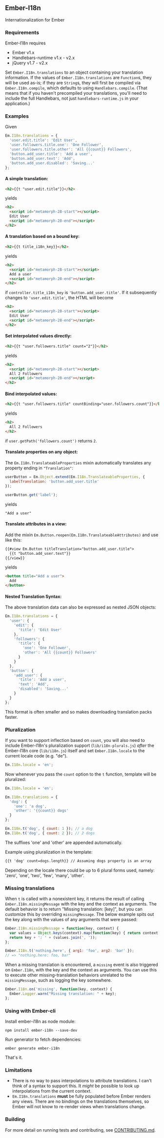 ## Ember-I18n

Internationalization for Ember

### Requirements

Ember-I18n requires

 * Ember v1.x
 * Handlebars-runtime v1.x - v2.x
 * jQuery v1.7 - v2.x

Set `Ember.I18n.translations` to an object containing your translation
information. If the values of `Ember.I18n.translations` are `Function`s,
they will be used as-is; if they are `String`s, they will first be
compiled via `Ember.I18n.compile`, which defaults to using
`Handlebars.compile`. (That means that if you haven't precompiled your
translations, you'll need to include the full Handlebars, not just
`handlebars-runtime.js` in your application.)

### Examples

Given
```javascript
Em.I18n.translations = {
  'user.edit.title': 'Edit User',
  'user.followers.title.one': 'One Follower',
  'user.followers.title.other': 'All {{count}} Followers',
  'button.add_user.title': 'Add a user',
  'button.add_user.text': 'Add',
  'button.add_user.disabled': 'Saving...'
};
```

#### A simple translation:
```html
<h2>{{t "user.edit.title"}}</h2>
```
yields
```html
<h2>
  <script id="metamorph-28-start"></script>
  Edit User
  <script id="metamorph-28-end"></script>
</h2>
```

#### A translation based on a bound key:
```html
<h2>{{t title_i18n_key}}</h2>
```
yields
```html
<h2>
  <script id="metamorph-28-start"></script>
  Add a user
  <script id="metamorph-28-end"></script>
</h2>
```
if `controller.title_i18n_key` is `'button.add_user.title'`. If
it subsequently changes to `'user.edit.title'`, the HTML will
become
```html
<h2>
  <script id="metamorph-28-start"></script>
  Edit User
  <script id="metamorph-28-end"></script>
</h2>
```

#### Set interpolated values directly:
```html
<h2>{{t "user.followers.title" count="2"}}</h2>
```
yields
```html
<h2>
  <script id="metamorph-28-start"></script>
  All 2 Followers
  <script id="metamorph-28-end"></script>
</h2>
```

#### Bind interpolated values:
```html
<h2>{{t "user.followers.title" countBinding="user.followers.count"}}</h2>
```
yields
```html
<h2>
  All 2 Followers
</h2>
```
if `user.getPath('followers.count')` returns `2`.

#### Translate properties on any object:

The `Em.I18n.TranslateableProperties` mixin automatically translates
any property ending in `"Translation"`:
```javascript
userButton = Em.Object.extend(Em.I18n.TranslateableProperties, {
  labelTranslation: 'button.add_user.title'
});

userButton.get('label');
```
yields

    "Add a user"

#### Translate attributes in a view:

Add the mixin `Em.Button.reopen(Em.I18n.TranslateableAttributes)` and use like this:

```html
{{#view Em.Button titleTranslation="button.add_user.title">
  {{t "button.add_user.text"}}
{{/view}}
```
yields
```html
<button title="Add a user">
  Add
</button>
```

#### Nested Translation Syntax:

The above translation data can also be expressed as nested JSON objects:
```javascript
Em.I18n.translations = {
  'user': {
    'edit': {
      'title': 'Edit User'
    },
    'followers': {
      'title': {
        'one': 'One Follower',
        'other': 'All {{count}} Followers'
      }
    }
  },
  'button': {
    'add_user': {
      'title': 'Add a user',
      'text': 'Add',
      'disabled': 'Saving...'
    }
  }
};
```
This format is often smaller and so makes downloading translation packs faster.

### Pluralization

If you want to support inflection based on `count`, you will
also need to include Ember-I18n's pluralization support (`lib/i18n-plurals.js`)
*after* the Ember-I18n core (`lib/i18n.js`) itself and set `Ember.I18n.locale`
to the current locale code (e.g. "de").

```javascript
Em.I18n.locale = 'en';
```

Now whenever you pass the `count` option to the `t` function, template will be pluralized:

```javascript
Em.I18n.locale = 'en';

Em.I18n.translations = {
  'dog': {
    'one': 'a dog',
    'other': '{{count}} dogs'
  }
};

Em.I18n.t('dog', { count: 1 }); // a dog
Em.I18n.t('dog', { count: 2 }); // 2 dogs
```

The suffixes 'one' and 'other' are appended automatically.

Example using pluralization in the template:

```html
{{t 'dog' count=dogs.length}} // Assuming dogs property is an array
```

Depending on the locale there could be up to 6 plural forms used, namely: 'zero', 'one', 'two', 'few', 'many', 'other'.

### Missing translations

When `t` is called with a nonexistent key, it returns the result of calling
`Ember.I18n.missingMessage` with the key and the context as arguments. The
default behavior is to return "Missing translation: [key]", but you can
customize this by overriding `missingMessage`. The below example spits out the
key along with the values of any arguments that were passed:

```javascript
Ember.I18n.missingMessage = function(key, context) {
  var values = Object.keys(context).map(function(key) { return context[key]; });
  return key + ': ' + (values.join(', '));
};

Ember.I18n.t('nothing.here', { arg1: 'foo', arg2: 'bar' });
// => "nothing.here: foo, bar"
```

When a missing translation is encountered, a `missing` event is also triggered
on `Ember.I18n`, with the key and the context as arguments. You can use this to
execute other missing-translation behaviors unrelated to the `missingMessage`,
such as logging the key somewhere.

```javascript
Ember.I18n.on('missing', function(key, context) {
  Ember.Logger.warn("Missing translation: " + key);
};
```

### Using with Ember-cli

Install ember-i18n as node module:
```
npm install ember-i18n --save-dev
```

Run generator to fetch dependencies:
```
ember generate ember-i18n
```

That's it.

### Limitations

 * There is no way to pass interpolations to attribute translations. I can't
   think of a syntax to support this. It *might* be possible to look up
   interpolations from the current context.
 * `Em.I18n.translations` **must** be fully populated before Ember
   renders any views. There are no bindings on the translations themselves,
   so Ember will not know to re-render views when translations change.

### Building

For more detail on running tests and contributing, see [CONTRIBUTING.md](https://github.com/jamesarosen/ember-i18n/blob/master/CONTRIBUTING.md).
